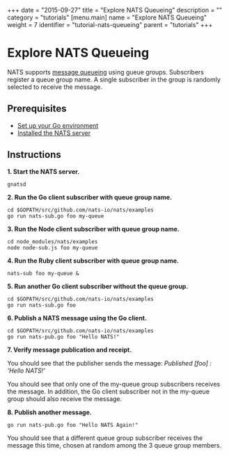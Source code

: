 +++
date = "2015-09-27"
title = "Explore NATS Queueing"
description = ""
category = "tutorials"
[menu.main]
  name = "Explore NATS Queueing"
  weight = 7
  identifier = "tutorial-nats-queueing"
  parent = "tutorials"
+++

# Explore NATS Queueing

NATS supports [message queueing](/documentation/concepts/nats-queueing/) using gueue groups. Subscribers register a queue group name. A single subscriber in the group is randomly selected to receive the message.

## Prerequisites

- [Set up your Go environment](/documentation/tutorials/go-install/)
- [Installed the NATS server](/documentation/tutorials/gnatsd-install/)

## Instructions

**1. Start the NATS server.**

```
gnatsd
```

**2. Run the Go client subscriber with queue group name.**

```
cd $GOPATH/src/github.com/nats-io/nats/examples
go run nats-sub.go foo my-queue
```

**3. Run the Node client subscriber with queue group name.**

```
cd node_modules/nats/examples
node node-sub.js foo my-queue
```

**4. Run the Ruby client subscriber with queue group name.**

```
nats-sub foo my-queue &
```

**5. Run another Go client subscriber **without** the queue group.**

```
cd $GOPATH/src/github.com/nats-io/nats/examples
go run nats-sub.go foo
```

**6. Publish a NATS message using the Go client.**

```
cd $GOPATH/src/github.com/nats-io/nats/examples
go run nats-pub.go foo "Hello NATS!"
```

**7. Verify message publication and receipt.**

You should see that the publisher sends the message: *Published [foo] : 'Hello NATS!'*

You should see that only one of the my-queue group subscribers receives the message. In addition, the Go client subscriber not in the my-queue group should also receive the message.

**8. Publish another message.**

```
go run nats-pub.go foo "Hello NATS Again!"
```

You should see that a different queue group subscriber receives the message this time, chosen at random among the 3 queue group members.
